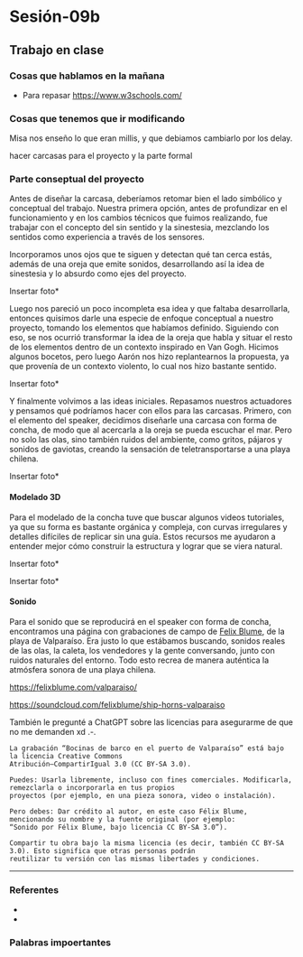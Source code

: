 # Sesión-09b

## Trabajo en clase

### Cosas que hablamos en la mañana

- Para repasar <https://www.w3schools.com/>

### Cosas que tenemos que ir modificando

Misa nos enseño lo que eran millis, y que debiamos cambiarlo por los delay.

hacer carcasas para el proyecto y la parte formal

### Parte conseptual del proyecto

Antes de diseñar la carcasa, deberíamos retomar bien el lado simbólico y conceptual del trabajo. Nuestra primera opción, antes de profundizar en el funcionamiento y en los cambios técnicos que fuimos realizando, fue trabajar con el concepto del sin sentido y la sinestesia, mezclando los sentidos como experiencia a través de los sensores.

Incorporamos unos ojos que te siguen y detectan qué tan cerca estás, además de una oreja que emite sonidos, desarrollando así la idea de sinestesia y lo absurdo como ejes del proyecto.

Insertar foto*

Luego nos pareció un poco incompleta esa idea y que faltaba desarrollarla, entonces quisimos darle una especie de enfoque conceptual a nuestro proyecto, tomando los elementos que habíamos definido. Siguiendo con eso, se nos ocurrió transformar la idea de la oreja que habla y situar el resto de los elementos dentro de un contexto inspirado en Van Gogh. Hicimos algunos bocetos, pero luego Aarón nos hizo replantearnos la propuesta, ya que provenía de un contexto violento, lo cual nos hizo bastante sentido.

Insertar foto*

Y finalmente volvimos a las ideas iniciales. Repasamos nuestros actuadores y pensamos qué podríamos hacer con ellos para las carcasas. Primero, con el elemento del speaker, decidimos diseñarle una carcasa con forma de concha, de modo que al acercarla a la oreja se pueda escuchar el mar. Pero no solo las olas, sino también ruidos del ambiente, como gritos, pájaros y sonidos de gaviotas, creando la sensación de teletransportarse a una playa chilena.

Insertar foto*

#### Modelado 3D

Para el modelado de la concha tuve que buscar algunos videos tutoriales, ya que su forma es bastante orgánica y compleja, con curvas irregulares y detalles difíciles de replicar sin una guía. Estos recursos me ayudaron a entender mejor cómo construir la estructura y lograr que se viera natural.

Insertar foto*

Insertar foto*

#### Sonido

Para el sonido que se reproducirá en el speaker con forma de concha, encontramos una página con grabaciones de campo de [Felix Blume](https://felixblume.com/bio/?lang=es), de la playa de Valparaíso. Era justo lo que estábamos buscando, sonidos reales de las olas, la caleta, los vendedores y la gente conversando, junto con ruidos naturales del entorno. Todo esto recrea de manera auténtica la atmósfera sonora de una playa chilena. 

https://felixblume.com/valparaiso/

https://soundcloud.com/felixblume/ship-horns-valparaiso

También le pregunté a ChatGPT sobre las licencias para asegurarme de que no me demanden xd .-.

```text
La grabación “Bocinas de barco en el puerto de Valparaíso” está bajo la licencia Creative Commons
Atribución–CompartirIgual 3.0 (CC BY-SA 3.0).

Puedes: Usarla libremente, incluso con fines comerciales. Modificarla, remezclarla o incorporarla en tus propios
proyectos (por ejemplo, en una pieza sonora, video o instalación).

Pero debes: Dar crédito al autor, en este caso Félix Blume, mencionando su nombre y la fuente original (por ejemplo:
“Sonido por Félix Blume, bajo licencia CC BY-SA 3.0”).

Compartir tu obra bajo la misma licencia (es decir, también CC BY-SA 3.0). Esto significa que otras personas podrán
reutilizar tu versión con las mismas libertades y condiciones.
```



---

### Referentes

-

-

### Palabras impoertantes
